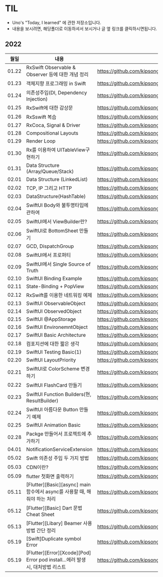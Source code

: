 # TIL
- Uno's "Today, I learned" 에 관한 저장소입니다.
- 내용을 보시려면, 해당폴더로 이동하셔서 보시거나 글 옆 링크를 클릭하시면됩니다.


## 2022
|월일|내용|링크|
|--|--------|---|
|01.22|RxSwift Observable & Observer 등에 대한 개념 정리|https://github.com/kipsong133/TID/tree/main/2022/01/22|
|01.23|객체지향 프로그래밍 in Swift|https://github.com/kipsong133/TID/tree/main/2022/01/23| 
|01.24|의존성주입(DI, Dependency Injection)|https://github.com/kipsong133/TIL/tree/main/2022/01/24|
|01.25|RxSwift에 대한 감상문|https://github.com/kipsong133/TIL/tree/main/2022/01/25|
|01.26|RxSswift 복습|https://github.com/kipsong133/TIL/tree/main/2022/01/26|
|01.27|RxCoca, Signal & Driver|https://github.com/kipsong133/TIL/tree/main/2022/01/27|
|01.28|Compositional Layouts|https://github.com/kipsong133/TIL/tree/main/2022/01/28|
|01.29|Render Loop|https://github.com/kipsong133/TIL/tree/main/2022/01/29|
|01.30|Rx를 이용하여 UITableView구현하기|https://github.com/kipsong133/TIL/tree/main/2022/01/30|
|01.31|Data Structure (Array/Queue/Stack)|https://github.com/kipsong133/TIL/tree/main/2022/01/31|
|02.01|Data Structure (LinkedList) | https://github.com/kipsong133/TIL/tree/main/2022/02/01|
|02.02|TCP, IP 그리고 HTTP| https://github.com/kipsong133/TIL/tree/main/2022/02/02|
|02.03|DataStructure(HashTable)|https://github.com/kipsong133/TIL/tree/main/2022/02/03|
|02.04|SwiftUI Body와 불투명타입에 관하여|https://github.com/kipsong133/TIL/tree/main/2022/02/04|
|02.05|SwiftUI에서 ViewBuilder란? |https://github.com/kipsong133/TIL/tree/main/2022/02/05|
|02.06|SwiftUI로 BottomSheet 만들기|https://github.com/kipsong133/TIL/tree/main/2022/02/06|
|02.07|GCD, DispatchGroup|https://github.com/kipsong133/TIL/tree/main/2022/02/07| 
|02.08|SwiftUI에서 프로퍼티|https://github.com/kipsong133/TIL/tree/main/2022/02/08| 
|02.09|SwiftUI에서 Single Source of Truth|https://github.com/kipsong133/TIL/tree/main/2022/02/09| 
|02.10|SwiftUI Binding Example|https://github.com/kipsong133/TIL/tree/main/2022/02/10| 
|02.11|State-Binding + PopView|https://github.com/kipsong133/TIL/tree/main/2022/02/11| 
|02.12|RxSwift를 이용한 네트워킹 예제|https://github.com/kipsong133/TIL/tree/main/2022/02/12| 
|02.13|SwiftUI ObservableObject|https://github.com/kipsong133/TIL/tree/main/2022/02/13| 
|02.14|SwiftUI ObservedObject|https://github.com/kipsong133/TIL/tree/main/2022/02/14| 
|02.15|SwiftUI @AppStorage|https://github.com/kipsong133/TIL/tree/main/2022/02/15| 
|02.16|SwiftUI EnvironemntObject|https://github.com/kipsong133/TIL/tree/main/2022/02/16| 
|02.17|SwiftUI Basic Architecture|https://github.com/kipsong133/TIL/tree/main/2022/02/17| 
|02.18|컴포지션에 대한 짧은 생각|https://github.com/kipsong133/TIL/tree/main/2022/02/18| 
|02.19| SwiftUI Testing Basic(1)|https://github.com/kipsong133/TIL/tree/main/2022/02/19| 
|02.20| SwiftUI LayoutPriority|https://github.com/kipsong133/TIL/tree/main/2022/02/20|
|02.21| SwiftUI로 ColorScheme 변경하기|https://github.com/kipsong133/TIL/tree/main/2022/02/21|
|02.22| SwiftUI FlashCard 만들기|https://github.com/kipsong133/TIL/tree/main/2022/02/22|
|02.23|SwiftUI Function Builders(현, ResultBuilder)|https://github.com/kipsong133/TIL/tree/main/2022/02/23|
|02.24|SwiftUI 아름다운 Button 만들기 예제|https://github.com/kipsong133/TIL/tree/main/2022/02/24|
|02.25|SwiftUI Animation Basic|https://github.com/kipsong133/TIL/tree/main/2022/02/25|
|02.28|Packge 만들어서 프로젝트에 추가하기|https://github.com/kipsong133/TIL/tree/main/2022/02/28|
|04.01|NotificationServiceExtension|https://github.com/kipsong133/TIL/tree/main/2022/04/01|
|05.02|Swift 의존성 주입 두 가지 방법|https://github.com/kipsong133/TIL/tree/main/2022/05/02|
|05.03|CDN이란?|https://github.com/kipsong133/TIL/tree/main/2022/05/03|
|05.09|flutter 첫화면 출력하기|https://github.com/kipsong133/TIL/tree/main/2022/05/09|
|05.11|[Flutter][Basic][async] main 함수에서 async를 사용할 때, 해줘야 하는 처리|https://github.com/kipsong133/TIL/tree/main/2022/05/11|
|05.12|[Flutter][Basic] Dart 문법 Cheat Sheet|https://github.com/kipsong133/TIL/tree/main/2022/05/12|
|05.13|[Flutter][Libary] Beamer 사용방법 간단 정리|https://github.com/kipsong133/TIL/tree/main/2022/05/13|
|05.19|[Swift]Duplicate symbol Error|https://github.com/kipsong133/TIL/tree/main/2022/05/19|
|05.19|[Flutter][Error][Xcode][Pod] Error pod install…에러 발생 시, 대처방법 리스트|https://github.com/kipsong133/TIL/tree/main/2022/06/03|
